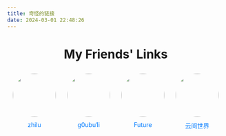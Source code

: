 ```yaml
---
title: 奇怪的链接
date: 2024-03-01 22:48:26
---
```


<style>
    h1 {
        text-align: center;
    }
    .friends-container {
        display: flex;
        flex-wrap: wrap;
        justify-content: space-around;
    }
    .friend {
        margin: 10px;
        text-align: center;
        max-width: 200px;
    }
    .friend img {
        width: 100px;
        height: 100px;
        border-radius: 50%;
        margin-bottom: 10px;
    }
    .friend a {
        color: #007bff;
        text-decoration: none;
        display: block;
    }

</style>

<h1>My Friends' Links</h1>
<div class="friends-container">
    <div class="friend">
        <img src="https://cravatar.cn/avatar/13aa912754e6bb5e671f3e6654e4712d?s=120">
        <a href="https://blog.zhilu.cyou" target="_blank">zhilu</a>
    </div>
    <div class="friend">
        <img src="https://q1.qlogo.cn/g?b=qq&nk=1738327323&s=3">
        <a href="https://blog.goubuli.online" target="_blank">g0ubu1i</a>
    </div>
    <div class="friend">
        <img src="https://q1.qlogo.cn/g?b=qq&nk=1305969480&s=3">
        <a href="https://future.thisis.host" target="_blank">Future</a>
    </div>
    <div class="friend">
        <img src="https://q1.qlogo.cn/g?b=qq&nk=2098600899&s=3">
        <a href="https://yunjianworld.fun" target="_blank">云间世界</a>
    </div>
    <!-- Add more friend links as needed -->
</div>

